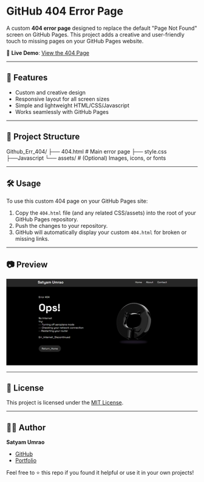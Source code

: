# GitHub 404 Error Page

A custom **404 error page** designed to replace the default "Page Not Found" screen on GitHub Pages. This project adds a creative and user-friendly touch to missing pages on your GitHub Pages website.

🚀 **Live Demo**: [View the 404 Page](https://satyam-umrao.github.io/Github_Err_404/)

---

## 📌 Features

- Custom and creative design
- Responsive layout for all screen sizes
- Simple and lightweight HTML/CSS/Javascript
- Works seamlessly with GitHub Pages

---

## 📁 Project Structure

Github_Err_404/ ├── 404.html # Main error page ├── style.css ├──Javascript └── assets/ # (Optional) Images, icons, or fonts


---

## 🛠️ Usage

To use this custom 404 page on your GitHub Pages site:

1. Copy the `404.html` file (and any related CSS/assets) into the root of your GitHub Pages repository.
2. Push the changes to your repository.
3. GitHub will automatically display your custom `404.html` for broken or missing links.

---

## 📷 Preview

![404 Preview](demo.png) <!-- Replace with an actual preview image if available -->

---

## 📄 License

This project is licensed under the [MIT License](LICENSE).

---

## 🙋‍♂️ Author

**Satyam Umrao**

- [GitHub](https://github.com/satyam-umrao)
- [Portfolio](https://satyam-umrao.github.io)

Feel free to ⭐️ this repo if you found it helpful or use it in your own projects!
